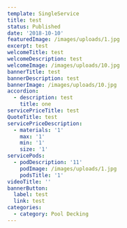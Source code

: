 ```yaml
---
template: SingleService
title: test
status: Published
date: '2018-10-10'
featuredImage: /images/uploads/1.jpg
excerpt: test
welcomeTitle: test
welcomeDescription: test
welcomeImage: /images/uploads/10.jpg
bannerTitle: test
bannerDescription: test
bannerImage: /images/uploads/10.jpg
accordion:
  - description: test
    title: one
servicePriceTitle: test
QuoteTitle: test
servicePriceDescription:
  - materials: '1'
    max: '1'
    min: '1'
    size: '1'
servicePods:
  - podDescription: '11'
    podImage: /images/uploads/1.jpg
    podsTitle: '1'
videoTitle: ''
bannerButton:
  label: test
  link: test
categories:
  - category: Pool Decking
---
```



